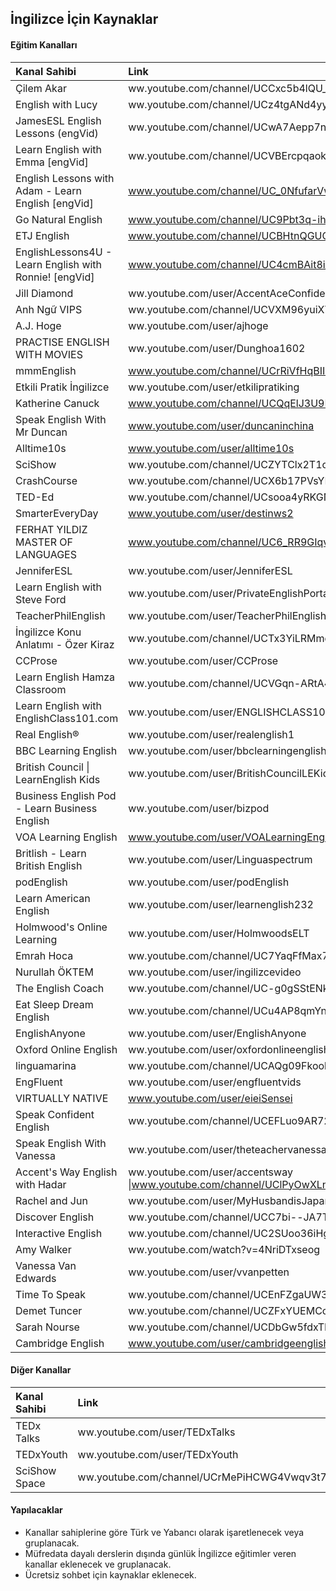 ## İngilizce İçin Kaynaklar

#### Eğitim Kanalları

| Kanal Sahibi | Link |
| :--- | :--- |
| Çilem Akar | ww.youtube.com/channel/UCCxc5b4lQU_hwrZVyZr92Ew |
| English with Lucy | ww.youtube.com/channel/UCz4tgANd4yy8Oe0iXCdSWfA |
| JamesESL English Lessons (engVid) | ww.youtube.com/channel/UCwA7Aepp7nRUJNa8roQ-6Bw |
| Learn English with Emma [engVid] | ww.youtube.com/channel/UCVBErcpqaokOf4fI5j73K_w |
| English Lessons with Adam - Learn English [engVid] | www.youtube.com/channel/UC_0NfufarVw04vDfWFm8z_Q |
| Go Natural English | www.youtube.com/channel/UC9Pbt3q-ihROg1lmmmQdU2w |
| ETJ English | www.youtube.com/channel/UCBHtnQGUChkwG1eyWL5EA9g |
| EnglishLessons4U - Learn English with Ronnie! [engVid] | www.youtube.com/channel/UC4cmBAit8i_NJZE8qK8sfpA |
| Jill Diamond | ww.youtube.com/user/AccentAceConfidence |
| Anh Ngữ VIPS | ww.youtube.com/channel/UCVXM96yuiXY3ZT73Dy8HgCA |
| A.J. Hoge | ww.youtube.com/user/ajhoge |
| PRACTISE ENGLISH WITH MOVIES | ww.youtube.com/user/Dunghoa1602 |
| mmmEnglish | www.youtube.com/channel/UCrRiVfHqBIIvSgKmgnSY66g |
| Etkili Pratik İngilizce | ww.youtube.com/user/etkilipratiking |
| Katherine Canuck | www.youtube.com/channel/UCQqElJ3U9RwG46GfAjLDLeg |
| Speak English With Mr Duncan | www.youtube.com/user/duncaninchina |
| Alltime10s | www.youtube.com/user/alltime10s |
| SciShow | ww.youtube.com/channel/UCZYTClx2T1of7BRZ86-8fow |
| CrashCourse | ww.youtube.com/channel/UCX6b17PVsYBQ0ip5gyeme-Q |
| TED-Ed | ww.youtube.com/channel/UCsooa4yRKGN_zEE8iknghZA |
| SmarterEveryDay | www.youtube.com/user/destinws2 |
| FERHAT YILDIZ MASTER OF LANGUAGES | www.youtube.com/channel/UC6_RR9GIqv_Q6IkwNpTFavA |
| JenniferESL | ww.youtube.com/user/JenniferESL |
| Learn English with Steve Ford | ww.youtube.com/user/PrivateEnglishPortal |
| TeacherPhilEnglish | ww.youtube.com/user/TeacherPhilEnglish |
| İngilizce Konu Anlatımı - Özer Kiraz | ww.youtube.com/channel/UCTx3YiLRMmdTutMCmlDxKAQ |
| CCProse | ww.youtube.com/user/CCProse |
| Learn English Hamza Classroom | ww.youtube.com/channel/UCVGqn-ARtA4ZhKIBnvP5Lfw |
| Learn English with EnglishClass101.com | ww.youtube.com/user/ENGLISHCLASS101 |
| Real English® | ww.youtube.com/user/realenglish1 |
| BBC Learning English | ww.youtube.com/user/bbclearningenglish |
| British Council &#124; LearnEnglish Kids | ww.youtube.com/user/BritishCouncilLEKids |
| Business English Pod - Learn Business English | ww.youtube.com/user/bizpod |
| VOA Learning English | www.youtube.com/user/VOALearningEnglish |
| Britlish - Learn British English | ww.youtube.com/user/Linguaspectrum |
| podEnglish | ww.youtube.com/user/podEnglish |
| Learn American English | ww.youtube.com/user/learnenglish232 |
| Holmwood's Online Learning | ww.youtube.com/user/HolmwoodsELT |
| Emrah Hoca | ww.youtube.com/channel/UC7YaqFfMax7QTyWRcDstMvw |
| Nurullah ÖKTEM | ww.youtube.com/user/ingilizcevideo |
| The English Coach | ww.youtube.com/channel/UC-g0gSStENkYPXFRsKrlvyA |
| Eat Sleep Dream English | ww.youtube.com/channel/UCu4AP8qmYnXNUipUeyPQKig |
| EnglishAnyone | ww.youtube.com/user/EnglishAnyone |
| Oxford Online English | ww.youtube.com/user/oxfordonlineenglish |
| linguamarina | ww.youtube.com/channel/UCAQg09FkoobmLquNNoO4ulg |
| EngFluent | ww.youtube.com/user/engfluentvids |
| VIRTUALLY NATIVE | www.youtube.com/user/eieiSensei |
| Speak Confident English | ww.youtube.com/channel/UCEFLuo9AR7268-qJj1FkmSw |
| Speak English With Vanessa | ww.youtube.com/user/theteachervanessa |
| Accent's Way English with Hadar | ww.youtube.com/user/accentsway &#124;www.youtube.com/channel/UClPyOwXLnSMejFdLvJXjA5A |
| Rachel and Jun | ww.youtube.com/user/MyHusbandisJapanese |
| Discover English | ww.youtube.com/channel/UCC7bi--JA7Tgly_I6Jd9sGQ |
| Interactive English | ww.youtube.com/channel/UC2SUoo36iHgVLEK7EEVPIFQ |
| Amy Walker | ww.youtube.com/watch?v=4NriDTxseog |
| Vanessa Van Edwards | ww.youtube.com/user/vvanpetten |
| Time To Speak | ww.youtube.com/channel/UCEnFZgaUW39cnD0qY5OgYmw |
| Demet Tuncer | ww.youtube.com/channel/UCZFxYUEMCctTUas2fUTSdug |
| Sarah Nourse | ww.youtube.com/channel/UCDbGw5fdxTLjRsNnD7_Jwvw |
| Cambridge English | www.youtube.com/user/cambridgeenglishtv |

#### Diğer Kanallar

| Kanal Sahibi | Link |
| :--- | :--- |
| TEDx Talks | ww.youtube.com/user/TEDxTalks |
| TEDxYouth | ww.youtube.com/user/TEDxYouth |
| SciShow Space | ww.youtube.com/channel/UCrMePiHCWG4Vwqv3t7W9EFg |

#### Yapılacaklar
- Kanallar sahiplerine göre Türk ve Yabancı olarak işaretlenecek veya gruplanacak.
- Müfredata dayalı derslerin dışında günlük İngilizce eğitimler veren kanallar eklenecek ve gruplanacak.
- Ücretsiz sohbet için kaynaklar eklenecek.